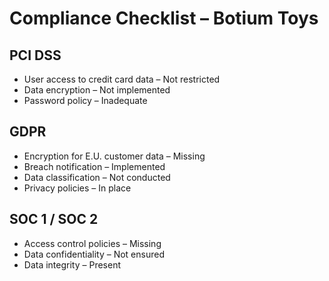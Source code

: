 # Compliance Checklist – Botium Toys

## PCI DSS
- User access to credit card data – Not restricted
- Data encryption – Not implemented
- Password policy – Inadequate

## GDPR
- Encryption for E.U. customer data – Missing
- Breach notification – Implemented
- Data classification – Not conducted
- Privacy policies – In place

## SOC 1 / SOC 2
- Access control policies – Missing
- Data confidentiality – Not ensured
- Data integrity – Present
